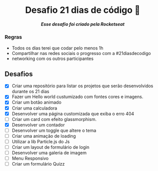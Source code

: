 <div align="center">
<h1> Desafio 21 dias de código 🚀 </h1>
<h5>Esse desafio foi criado pela Rocketseat</h5>
</div>

### Regras

- Todos os dias terei que codar pelo menos 1h
- Compartilhar nas redes sociais o progresso com a #21diasdecodigo
- networking com os outros participantes

## Desafios

- [x] Criar uma repositório para listar os projetos que serão desenvolvidos durante os 21 dias
- [x] Fazer um Hello world custumizado com fontes cores e imagens.
- [x] Criar um botão animado
- [x] Criar uma calculadora
- [x] Desenvolver uma página customizada que exiba o erro 404
- [ ] Criar um card com efeito glassmorphism.
- [x] Desenvolver um contador
- [ ] Desenvolver um toggle que altere o tema
- [ ] Criar uma animação de loading
- [ ] Utilizar a lib Particle.js do Js
- [ ] Criar um layout de formulário de login
- [ ] Desenvolver uma galeria de imagem
- [ ] Menu Responsivo
- [ ] Criar um formulário Quizz
